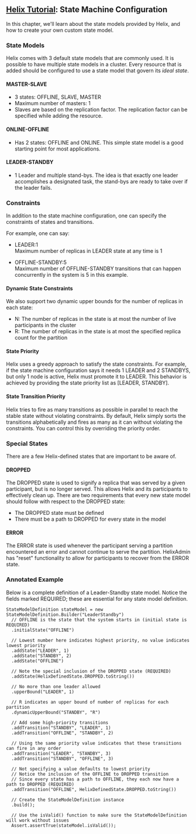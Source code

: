 <!---
Licensed to the Apache Software Foundation (ASF) under one
or more contributor license agreements.  See the NOTICE file
distributed with this work for additional information
regarding copyright ownership.  The ASF licenses this file
to you under the Apache License, Version 2.0 (the
"License"); you may not use this file except in compliance
with the License.  You may obtain a copy of the License at

  http://www.apache.org/licenses/LICENSE-2.0

Unless required by applicable law or agreed to in writing,
software distributed under the License is distributed on an
"AS IS" BASIS, WITHOUT WARRANTIES OR CONDITIONS OF ANY
KIND, either express or implied.  See the License for the
specific language governing permissions and limitations
under the License.
-->

<head>
  <title>Tutorial - State Machine Configuration</title>
</head>

## [Helix Tutorial](./Tutorial.html): State Machine Configuration

In this chapter, we\'ll learn about the state models provided by Helix, and how to create your own custom state model.

### State Models

Helix comes with 3 default state models that are commonly used.  It is possible to have multiple state models in a cluster.
Every resource that is added should be configured to use a state model that govern its _ideal state_.

#### MASTER-SLAVE

* 3 states: OFFLINE, SLAVE, MASTER
* Maximum number of masters: 1
* Slaves are based on the replication factor. The replication factor can be specified while adding the resource.


#### ONLINE-OFFLINE

* Has 2 states: OFFLINE and ONLINE.  This simple state model is a good starting point for most applications.

#### LEADER-STANDBY

* 1 Leader and multiple stand-bys.  The idea is that exactly one leader accomplishes a designated task, the stand-bys are ready to take over if the leader fails.

### Constraints

In addition to the state machine configuration, one can specify the constraints of states and transitions.

For example, one can say:

* LEADER:1
<br/>Maximum number of replicas in LEADER state at any time is 1

* OFFLINE-STANDBY:5
<br/>Maximum number of OFFLINE-STANDBY transitions that can happen concurrently in the system is 5 in this example.

#### Dynamic State Constraints

We also support two dynamic upper bounds for the number of replicas in each state:

* N: The number of replicas in the state is at most the number of live participants in the cluster
* R: The number of replicas in the state is at most the specified replica count for the partition

#### State Priority

Helix uses a greedy approach to satisfy the state constraints. For example, if the state machine configuration says it needs 1 LEADER and 2 STANDBYS, but only 1 node is active, Helix must promote it to LEADER. This behavior is achieved by providing the state priority list as \[LEADER, STANDBY\].

#### State Transition Priority

Helix tries to fire as many transitions as possible in parallel to reach the stable state without violating constraints. By default, Helix simply sorts the transitions alphabetically and fires as many as it can without violating the constraints. You can control this by overriding the priority order.

### Special States

There are a few Helix-defined states that are important to be aware of.

#### DROPPED

The DROPPED state is used to signify a replica that was served by a given participant, but is no longer served. This allows Helix and its participants to effectively clean up. There are two requirements that every new state model should follow with respect to the DROPPED state:

* The DROPPED state must be defined
* There must be a path to DROPPED for every state in the model

#### ERROR

The ERROR state is used whenever the participant serving a partition encountered an error and cannot continue to serve the partition. HelixAdmin has \"reset\" functionality to allow for participants to recover from the ERROR state.

### Annotated Example

Below is a complete definition of a Leader-Standby state model. Notice the fields marked REQUIRED; these are essential for any state model definition.

```
StateModelDefinition stateModel = new StateModelDefinition.Builder("LeaderStandby")
  // OFFLINE is the state that the system starts in (initial state is REQUIRED)
  .initialState("OFFLINE")

  // Lowest number here indicates highest priority, no value indicates lowest priority
  .addState("LEADER", 1)
  .addState("STANDBY", 2)
  .addState("OFFLINE")

  // Note the special inclusion of the DROPPED state (REQUIRED)
  .addState(HelixDefinedState.DROPPED.toString())

  // No more than one leader allowed
  .upperBound("LEADER", 1)

  // R indicates an upper bound of number of replicas for each partition
  .dynamicUpperBound("STANDBY", "R")

  // Add some high-priority transitions
  .addTransition("STANDBY", "LEADER", 1)
  .addTransition("OFFLINE", "STANDBY", 2)

  // Using the same priority value indicates that these transitions can fire in any order
  .addTransition("LEADER", "STANDBY", 3)
  .addTransition("STANDBY", "OFFLINE", 3)

  // Not specifying a value defaults to lowest priority
  // Notice the inclusion of the OFFLINE to DROPPED transition
  // Since every state has a path to OFFLINE, they each now have a path to DROPPED (REQUIRED)
  .addTransition("OFFLINE", HelixDefinedState.DROPPED.toString())

  // Create the StateModelDefinition instance
  .build();

  // Use the isValid() function to make sure the StateModelDefinition will work without issues
  Assert.assertTrue(stateModel.isValid());
```
